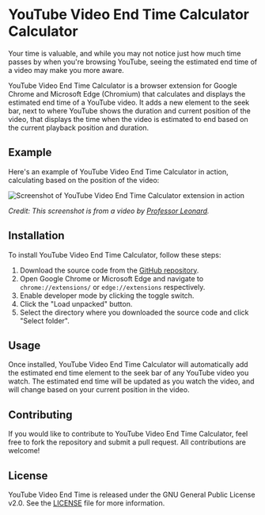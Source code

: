 # YouTube Video End Time Calculator Calculator

Your time is valuable, and while you may not notice just how much time passes by when you're browsing YouTube, seeing the estimated end time of a video may make you more aware.

YouTube Video End Time Calculator is a browser extension for Google Chrome and Microsoft Edge (Chromium) that calculates and displays the estimated end time of a YouTube video. It adds a new element to the seek bar, next to where YouTube shows the duration and current position of the video, that displays the time when the video is estimated to end based on the current playback position and duration.

## Example

Here's an example of YouTube Video End Time Calculator in action, calculating based on the position of the video:

![Screenshot of YouTube Video End Time Calculator extension in action](./action.gif)

*Credit: This screenshot is from a video by [Professor Leonard](https://www.youtube.com/@ProfessorLeonard).*

## Installation

To install YouTube Video End Time Calculator, follow these steps:

1. Download the source code from the [GitHub repository](https://github.com/lateralrook/youtube-end-time-calculator).
2. Open Google Chrome or Microsoft Edge and navigate to `chrome://extensions/` or `edge://extensions` respectively.
3. Enable developer mode by clicking the toggle switch.
4. Click the "Load unpacked" button.
5. Select the directory where you downloaded the source code and click "Select folder".

## Usage

Once installed, YouTube Video End Time Calculator will automatically add the estimated end time element to the seek bar of any YouTube video you watch. The estimated end time will be updated as you watch the video, and will change based on your current position in the video.

## Contributing

If you would like to contribute to YouTube Video End Time Calculator, feel free to fork the repository and submit a pull request. All contributions are welcome!

## License

YouTube Video End Time is released under the GNU General Public License v2.0. See the [LICENSE](LICENSE) file for more information.
